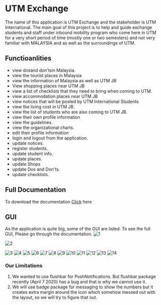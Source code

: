 # UTM Exchange

The name of this application is UTM Exchange and the stakeholder is UTM International. The main goal of this project is to help and guide exchange students and staff under inbound mobility program who come here in UTM for a very short period of time (mostly one or two semesters) and not very familiar with MALAYSIA and as well as the surroundings of UTM.

## Functioanlities

* view dosand don’tsin Malaysia.
* view the tourist places in Malaysia
* view the information of Malaysia as well as UTM JB
* View shopping places near UTM JB
* view a list of checklists that they need to bring when coming to UTM.
* view accommodation places near UTM JB
* view notices that will be posted by UTM International Students
* view the living cost in UTM JB.
* view the list of students who are also coming to UTM JB.
* view their own profile information
* view the guidelines.
* view the organizational charts.
* edit their profile information
* login and logout from the application.
* update notices.
* register students.
* update student info.
* update places.
* update Shops
* update Dos and Don'ts.
* update checklists.

## Full Documentation

To download the documentation [Click](https://github.com/Bokamanushta/ApplicationDevelopmentFrontend/files/5415255/Final.Report.pdf) here

## GUI

As the application is quite big, some of the GUI are listed. To see the full GUI, Please go through the documentation.
![1](https://user-images.githubusercontent.com/40347973/96709976-026fbc80-13ce-11eb-8e09-9c16c3a1769a.PNG)

![2](https://user-images.githubusercontent.com/40347973/96709985-04398000-13ce-11eb-82f0-a5fe6540cf72.PNG)

![3](https://user-images.githubusercontent.com/40347973/96709988-056aad00-13ce-11eb-8b18-b2980df0ef09.PNG)
![4](https://user-images.githubusercontent.com/40347973/96709991-06034380-13ce-11eb-999c-5fd90d8cc343.PNG)
![5](https://user-images.githubusercontent.com/40347973/96709993-069bda00-13ce-11eb-8046-bfa57765832b.PNG)
![6](https://user-images.githubusercontent.com/40347973/96710000-08659d80-13ce-11eb-918b-a3649d7992d7.PNG)
![7](https://user-images.githubusercontent.com/40347973/96710001-08fe3400-13ce-11eb-8c13-df9f43c7505b.PNG)
![8](https://user-images.githubusercontent.com/40347973/96710004-0a2f6100-13ce-11eb-9a1c-dbfe5bb8d985.PNG)
![9](https://user-images.githubusercontent.com/40347973/96710011-0d2a5180-13ce-11eb-8275-d8e3173aad3f.PNG)
![10](https://user-images.githubusercontent.com/40347973/96710014-0e5b7e80-13ce-11eb-91f0-68f0bed53be5.PNG)
![11](https://user-images.githubusercontent.com/40347973/96710018-0ef41500-13ce-11eb-83ed-9e437eb1211e.PNG)
![12](https://user-images.githubusercontent.com/40347973/96710021-10254200-13ce-11eb-82f1-7ab6c38b8c9f.PNG)
![13](https://user-images.githubusercontent.com/40347973/96710025-11566f00-13ce-11eb-9d07-b968e7b2db05.PNG)
![14](https://user-images.githubusercontent.com/40347973/96710030-13203280-13ce-11eb-93bf-d931ecacbc36.PNG)


### Our Limitations
1. We wanted to use flushbar for PushNotifications. But flushbar package recently (April 7 2020) has a bug and that is why we cannot use it.
2. We will use badge package for messaging to show the numbers but it creates extra margin around the icon which somehow messed out with the layout, so we will try to figure that out. 
